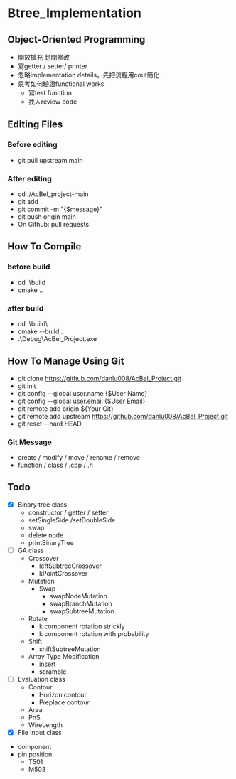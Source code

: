 # Btree_Implementation

## Object-Oriented Programming
* 開放擴充 封閉修改
* 寫getter / setter/ printer
* 忽略implementation details，先把流程用cout簡化
* 思考如何驗證functional works
  * 寫test function
  * 找人review code

## Editing Files
### Before editing
- git pull upstream main
### After editing
- cd ./AcBel_project-main
- git add .
- git commit -m "{$message}"
- git push origin main
- On Github: pull requests

## How To Compile
### before build
- cd .\build
- cmake ..
### after build
- cd .\build\
- cmake --build .
- .\Debug\AcBel_Project.exe

## How To Manage Using Git
- git clone https://github.com/danlu008/AcBel_Project.git
- git init
- git config --global user.name {$User Name}
- git config --global user.email {$User Email}
- git remote add origin ${Your Git}
- git remote add upstream https://github.com/danlu008/AcBel_Project.git
- git reset --hard HEAD

### Git Message
- create / modify / move / rename / remove
- function / class / .cpp / .h

## Todo
- [x] Binary tree class
  * constructor / getter / setter
  * setSingleSide /setDoubleSide
  * swap
  * delete node
  * printBinaryTree
- [ ] GA class
  * Crossover
    * leftSubtreeCrossover
    * kPointCrossover
  * Mutation
    * Swap
      * swapNodeMutation
      * swapBranchMutation
      * swapSubtreeMutation
  * Rotate
    * k component rotation strickly
    * k component rotation with probability
  * Shift
    * shiftSubtreeMutation
  * Array Type Modification
    * insert
    * scramble
- [ ] Evaluation class
  * Contour
    * Horizon contour
    * Preplace contour
  * Area
  * PnS
  * WireLength
- [x] File input class
* component
* pin position
  * T501
  * M503